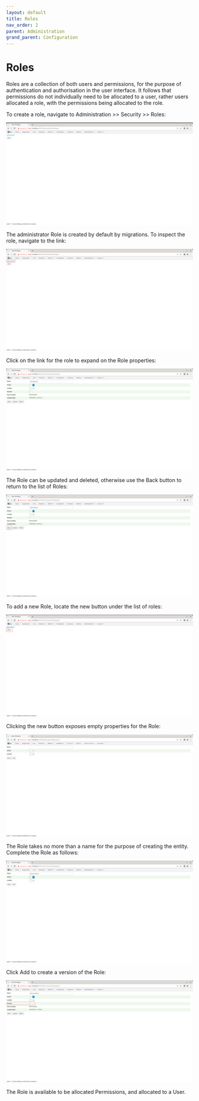 ```yaml
---
layout: default
title: Roles
nav_order: 2
parent: Administration
grand_parent: Configuration
---
```


# Roles
Roles are a collection of both users and permissions,  for the purpose of authentication and authorisation in the user interface. It follows that permissions do not individually need to be allocated to a user, rather users allocated a role,  with the permissions being allocated to the role.

To create a role, navigate to Administration >> Security >> Roles:

![Image](ListOfRoles.png)

The administrator Role is created by default by migrations.  To inspect the role,  navigate to the link:

![Image](LocationOfLinkToEditRole.png)

Click on the link for the role to expand on the Role properties:

![Image](ExpandedRoleProperties.png)

The Role can be updated and deleted,  otherwise use the Back button to return to the list of Roles:

![Image](LocationOfBackButton.png)

To add a new Role,  locate the new button under the list of roles:

![Image](LocationOfNewButton.png)

Clicking the new button exposes empty properties for the Role:

![Image](EmptyRoleForNew.png)

The Role takes no more than a name for the purpose of creating the entity.  Complete the Role as follows:

![Image](ExampleRole.png)

Click Add to create a version of the Role:

![Image](VersionOfRole.png)

The Role is available to be allocated Permissions, and allocated to a User.